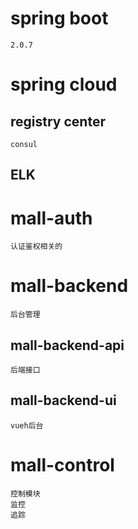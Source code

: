 # spring boot
    2.0.7

# spring cloud

## registry center
    consul
## ELK

# mall-auth
    认证鉴权相关的
# mall-backend
    后台管理
## mall-backend-api
    后端接口
## mall-backend-ui
    vueh后台
    
# mall-control
    控制模块
    监控
    追踪

